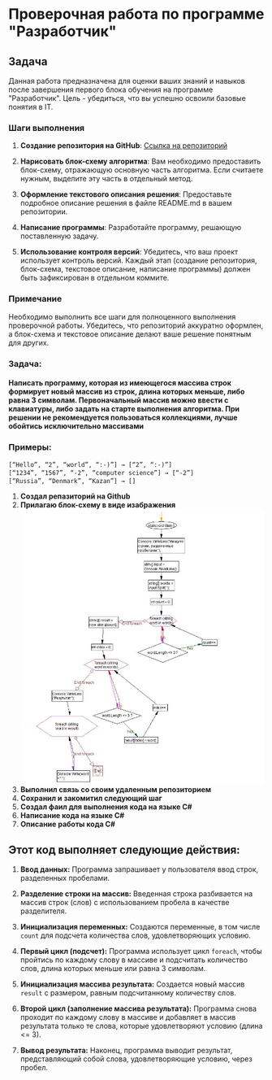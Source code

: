 # Проверочная работа по программе "Разработчик"

## Задача

Данная работа предназначена для оценки ваших знаний и навыков после завершения первого блока обучения на программе "Разработчик". Цель - убедиться, что вы успешно освоили базовые понятия в IT.

### Шаги выполнения

1. **Создание репозитория на GitHub**: [Ссылка на репозиторий](https://gb.ru/lessons/383191/homework)

2. **Нарисовать блок-схему алгоритма**: Вам необходимо предоставить блок-схему, отражающую основную часть алгоритма. Если считаете нужным, выделите эту часть в отдельный метод.

3. **Оформление текстового описания решения**: Предоставьте подробное описание решения в файле README.md в вашем репозитории.

4. **Написание программы**: Разработайте программу, решающую поставленную задачу.

5. **Использование контроля версий**: Убедитесь, что ваш проект использует контроль версий. Каждый этап (создание репозитория, блок-схема, текстовое описание, написание программы) должен быть зафиксирован в отдельном коммите.

### Примечание

Необходимо выполнить все шаги для полноценного выполнения проверочной работы. Убедитесь, что репозиторий аккуратно оформлен, а блок-схема и текстовое описание делают ваше решение понятным для других.

### Задача:

#### Написать программу, которая из имеющегося массива строк формирует новый массив из строк, длина которых меньше, либо равна 3 символам. Первоначальный массив можно ввести с клавиатуры, либо задать на старте выполнения алгоритма. При решении не рекомендуется пользоваться коллекциями, лучше обойтись исключительно массивами

### Примеры:

    [“Hello”, “2”, “world”, “:-)”] → [“2”, “:-)”]
    [“1234”, “1567”, “-2”, “computer science”] → [“-2”]
    [“Russia”, “Denmark”, “Kazan”] → []

1. **Создал репазиторий на Github**
2. **Прилагаю блок-схему в виде изабражения**[![Блок-схема алгоритма](map.JPG)](ссылка_на_полное_изображение)
3. **Выполнил связь со своим удаленным репозиторием**
4. **Сохранил и закомитил следующий шаг**
5. **Создал фаил для выполнения кода на языке C#**
6. **Написание кода на языке C#**
7. **Описание работы кода C#**

## Этот код выполняет следующие действия:

1. **Ввод данных:** Программа запрашивает у пользователя ввод строк, разделенных пробелами.

2. **Разделение строки на массив:** Введенная строка разбивается на массив строк (слов) с использованием пробела в качестве разделителя.

3. **Инициализация переменных:** Создаются переменные, в том числе `count` для подсчета количества слов, удовлетворяющих условию.

4. **Первый цикл (подсчет):** Программа использует цикл `foreach`, чтобы пройтись по каждому слову в массиве и подсчитать количество слов, длина которых меньше или равна 3 символам.

5. **Инициализация массива результата:** Создается новый массив `result` с размером, равным подсчитанному количеству слов.

6. **Второй цикл (заполнение массива результата):** Программа снова проходит по каждому слову в массиве и добавляет в массив результата только те слова, которые удовлетворяют условию (длина <= 3).

7. **Вывод результата:** Наконец, программа выводит результат, представляющий собой слова, удовлетворяющие условию, через пробел.
